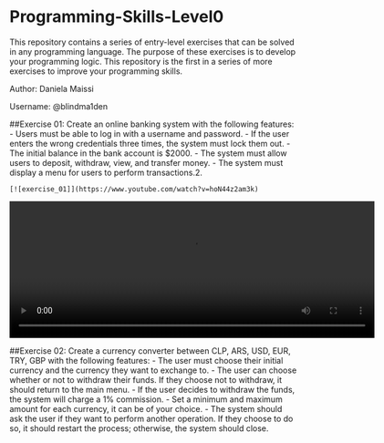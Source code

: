 # Programming-Skills-Level0
This repository contains a series of entry-level exercises that can be solved in any programming language. The purpose of these exercises is to develop your programming logic. This repository is the first in a series of more exercises to improve your programming skills.

Author: Daniela Maissi

Username: @blindma1den

##Exercise 01:
    Create an online banking system with the following features:
    - Users must be able to log in with a username and password.
    - If the user enters the wrong credentials three times, the system must lock them out.
    - The initial balance in the bank account is $2000.
    - The system must allow users to deposit, withdraw, view, and transfer money.
    - The system must display a menu for users to perform transactions.2.

    [![exercise_01]](https://www.youtube.com/watch?v=hoN44z2am3k)

<video width="640" height="240" controls>
  <source src="https://www.youtube.com/watch?v=hoN44z2am3k" type="video/mp4">
  Tu navegador no soporta el elemento de video.
</video>
    

##Exercise 02:
    Create a currency converter between CLP, ARS, USD, EUR, TRY, GBP with the following features:
    - The user must choose their initial currency and the currency they want to exchange to.
    - The user can choose whether or not to withdraw their funds. If they choose not to withdraw, it should return to the main menu.
    - If the user decides to withdraw the funds, the system will charge a 1% commission.
    - Set a minimum and maximum amount for each currency, it can be of your choice.
    - The system should ask the user if they want to perform another operation. If they choose to do so, it should restart the process; otherwise, the system should close.
